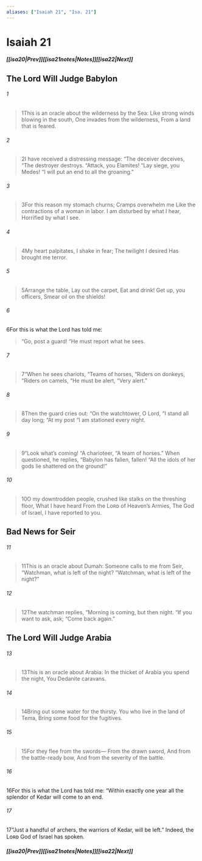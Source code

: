 ```yaml
---
aliases: ["Isaiah 21", "Isa. 21"]
---
```

# Isaiah 21
##### <span class=arrow-left></span>[[isa20|Prev]]<span class=navigation-separator></span>[[isa21notes|Notes]]<span class=navigation-separator></span>[[isa22|Next]]<span class=arrow-right></span>
## The Lord Will Judge Babylon
###### 1
><span class=verse-first-poetry>1</span>This is an oracle about the wilderness by the Sea:
>Like strong winds blowing in the south,
>One invades from the wilderness,
>From a land that is feared.
###### 2
><span class=verse-body-poetry>2</span>I have received a distressing message:
><span class=poetry-quote-double>“</span>The deceiver deceives,
><span class=poetry-quote-double>“</span>The destroyer destroys.
><span class=poetry-quote-double>“</span>Attack, you Elamites!
><span class=poetry-quote-double>“</span>Lay siege, you Medes!
><span class=poetry-quote-double>“</span>I will put an end to all the groaning.”
###### 3
><span class=verse-body-poetry>3</span>For this reason my stomach churns;
>Cramps overwhelm me
>Like the contractions of a woman in labor.
>I am disturbed by what I hear,
>Horrified by what I see.
###### 4
><span class=verse-body-poetry>4</span>My heart palpitates,
>I shake in fear;
>The twilight I desired
>Has brought me terror.
###### 5
><span class=verse-body-poetry>5</span>Arrange the table,
>Lay out the carpet,
>Eat and drink!
>Get up, you officers,
>Smear oil on the shields!
<div class=paragraph-break></div>

###### 6
<span class=verse-body>6</span>For this is what the Lord has told me:
<div class=paragraph-break></div>

><span class=poetry-quote-double>“</span>Go, post a guard!
><span class=poetry-quote-double>“</span>He must report what he sees.
###### 7
><span class=verse-body-poetry>7</span><span class=poetry-quote-double>“</span>When he sees chariots,
><span class=poetry-quote-double>“</span>Teams of horses,
><span class=poetry-quote-double>“</span>Riders on donkeys,
><span class=poetry-quote-double>“</span>Riders on camels,
><span class=poetry-quote-double>“</span>He must be alert,
><span class=poetry-quote-double>“</span>Very alert.”
###### 8
><span class=verse-body-poetry>8</span>Then the guard cries out:
><span class=poetry-quote-double>“</span>On the watchtower, O Lord,
><span class=poetry-quote-double>“</span>I stand all day long;
><span class=poetry-quote-double>“</span>At my post
><span class=poetry-quote-double>“</span>I am stationed every night.
###### 9
><span class=verse-body-poetry>9</span><span class=poetry-quote-double>“</span>Look what’s coming!
><span class=poetry-quote-double>“</span>A charioteer,
><span class=poetry-quote-double>“</span>A team of horses.”
>When questioned, he replies,
><span class=poetry-quote-double>“</span>Babylon has fallen, fallen!
><span class=poetry-quote-double>“</span>All the idols of her gods lie shattered on the ground!”
###### 10
><span class=verse-body-poetry>10</span>O my downtrodden people, crushed like stalks on the threshing floor,
>What I have heard
>From the Lᴏʀᴅ of Heaven’s Armies,
>The God of Israel,
>I have reported to you.
## Bad News for Seir
###### 11
><span class=verse-first-poetry>11</span>This is an oracle about Dumah:
>Someone calls to me from Seir,
><span class=poetry-quote-double>“</span>Watchman, what is left of the night?
><span class=poetry-quote-double>“</span>Watchman, what is left of the night?”
###### 12
><span class=verse-body-poetry>12</span>The watchman replies,
><span class=poetry-quote-double>“</span>Morning is coming, but then night.
><span class=poetry-quote-double>“</span>If you want to ask, ask;
><span class=poetry-quote-double>“</span>Come back again.”
## The Lord Will Judge Arabia
###### 13
><span class=verse-first-poetry>13</span>This is an oracle about Arabia:
>In the thicket of Arabia you spend the night,
>You Dedanite caravans.
###### 14
><span class=verse-body-poetry>14</span>Bring out some water for the thirsty.
>You who live in the land of Tema,
>Bring some food for the fugitives.
###### 15
><span class=verse-body-poetry>15</span>For they flee from the swords—
>From the drawn sword,
>And from the battle-ready bow,
>And from the severity of the battle.
<div class=paragraph-break></div>

###### 16
<span class=verse-first>16</span>For this is what the Lord has told me: “Within exactly one year all the splendor of Kedar will come to an end.
###### 17
<span class=verse-body>17</span>“Just a handful of archers, the warriors of Kedar, will be left.” Indeed, the Lᴏʀᴅ God of Israel has spoken.
##### <span class=arrow-left></span>[[isa20|Prev]]<span class=navigation-separator></span>[[isa21notes|Notes]]<span class=navigation-separator></span>[[isa22|Next]]<span class=arrow-right></span>